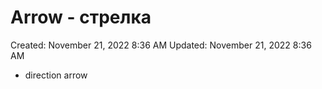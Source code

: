 # Arrow - стрелка

Created: November 21, 2022 8:36 AM
Updated: November 21, 2022 8:36 AM

- direction arrow